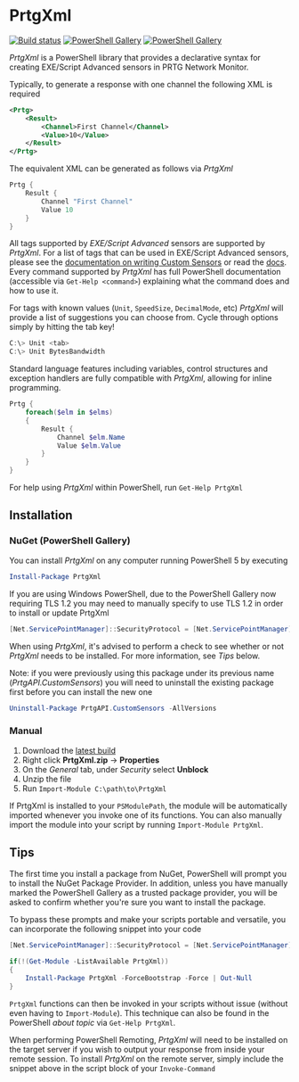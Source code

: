 # PrtgXml

[![Build status](https://img.shields.io/appveyor/ci/lordmilko/prtgxml.svg)](https://ci.appveyor.com/project/lordmilko/prtgxml)
[![PowerShell Gallery](https://img.shields.io/powershellgallery/v/PrtgXml?label=psgallery)](https://www.powershellgallery.com/packages/PrtgXml)
[![PowerShell Gallery](https://img.shields.io/powershellgallery/dt/PrtgXml)](https://www.powershellgallery.com/packages/PrtgXml)

*PrtgXml* is a PowerShell library that provides a declarative syntax for creating EXE/Script Advanced sensors in PRTG Network Monitor.

Typically, to generate a response with one channel the following XML is required

```xml
<Prtg>
    <Result>
        <Channel>First Channel</Channel>
        <Value>10</Value>
    </Result>
</Prtg>
```
The equivalent XML can be generated as follows via *PrtgXml*
```powershell
Prtg {
    Result {
        Channel "First Channel"
        Value 10
    }
}
```

All tags supported by *EXE/Script Advanced* sensors are supported by *PrtgXml*. For a list of tags that can be used in EXE/Script Advanced sensors, please see the [documentation on writing Custom Sensors](https://www.paessler.com/manuals/prtg/custom_sensors#advanced_sensors) or read the [docs](https://github.com/lordmilko/PrtgXml/tree/master/docs). Every command supported by *PrtgXml* has full PowerShell documentation (accessible via `Get-Help <command>`) explaining what the command does and how to use it.

For tags with known values (`Unit`, `SpeedSize`, `DecimalMode`, etc) *PrtgXml* will provide a list of suggestions you can choose from. Cycle through options simply by hitting the tab key!

```powershell
C:\> Unit <tab>
C:\> Unit BytesBandwidth
```

Standard language features including variables, control structures and exception handlers are fully compatible with *PrtgXml*, allowing for inline programming.

```powershell
Prtg {
    foreach($elm in $elms)
    {
        Result {
            Channel $elm.Name
            Value $elm.Value
        }
    }
}
```

For help using *PrtgXml* within PowerShell, run `Get-Help PrtgXml`

## Installation

### NuGet (PowerShell Gallery)

You can install *PrtgXml* on any computer running PowerShell 5 by executing

```powershell
Install-Package PrtgXml
```

If you are using Windows PowerShell, due to the PowerShell Gallery now requiring TLS 1.2 you may need to manually specify to use TLS 1.2 in order to install or update PrtgXml

```powershell
[Net.ServicePointManager]::SecurityProtocol = [Net.ServicePointManager]::SecurityProtocol -bor [Net.SecurityProtocolType]::Tls12
```

When using *PrtgXml*, it's advised to perform a check to see whether or not *PrtgXml* needs to be installed. For more information, see *Tips* below.

Note: if you were previously using this package under its previous name (*PrtgAPI.CustomSensors*) you will need to uninstall the existing package first before you can install the new one

```powershell
Uninstall-Package PrtgAPI.CustomSensors -AllVersions
```

### Manual

1. Download the [latest build](https://ci.appveyor.com/api/projects/lordmilko/prtgxml/artifacts/PrtgXml.zip)
2. Right click **PrtgXml.zip** -> **Properties**
3. On the *General* tab, under *Security* select **Unblock**
4. Unzip the file
5. Run `Import-Module C:\path\to\PrtgXml`

If PrtgXml is installed to your `PSModulePath`, the module will be automatically imported whenever you invoke one of its functions. You can also manually import the module into your script by running `Import-Module PrtgXml`.

## Tips

The first time you install a package from NuGet, PowerShell will prompt you to install the NuGet Package Provider. In addition, unless you have manually marked the PowerShell Gallery as a trusted package provider, you will be asked to confirm whether you're sure you want to install the package.

To bypass these prompts and make your scripts portable and versatile, you can incorporate the following snippet into your code

```powershell
[Net.ServicePointManager]::SecurityProtocol = [Net.ServicePointManager]::SecurityProtocol -bor [Net.SecurityProtocolType]::Tls12

if(!(Get-Module -ListAvailable PrtgXml))
{
    Install-Package PrtgXml -ForceBootstrap -Force | Out-Null
}
```

`PrtgXml` functions can then be invoked in your scripts without issue (without even having to `Import-Module`). This technique can also be found in the PowerShell *about topic* via `Get-Help PrtgXml`.

When performing PowerShell Remoting, *PrtgXml* will need to be installed on the target server if you wish to output your response from inside your remote session. To install *PrtgXml* on the remote server, simply include the snippet above in the script block of your `Invoke-Command`
